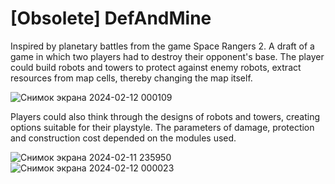 # [Obsolete] DefAndMine

Inspired by planetary battles from the game Space Rangers 2.
A draft of a game in which two players had to destroy their opponent's base.
The player could build robots and towers to protect against enemy robots, extract resources from map cells, thereby changing the map itself.

![Снимок экрана 2024-02-12 000109](https://github.com/FroglingPunk/DefAndMine/assets/42313295/e3ee3312-66c8-4de4-881a-5b707c5f972f)

Players could also think through the designs of robots and towers, creating options suitable for their playstyle.
The parameters of damage, protection and construction cost depended on the modules used.

![Снимок экрана 2024-02-11 235950](https://github.com/FroglingPunk/DefAndMine/assets/42313295/f2eb7bdf-622d-40a8-a3af-5a047d777eb9)
![Снимок экрана 2024-02-12 000023](https://github.com/FroglingPunk/DefAndMine/assets/42313295/64f52655-fede-4fd0-99b9-01b608ad9656)
